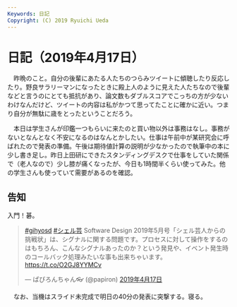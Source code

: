 ```yaml
---
Keywords: 日記
Copyright: (C) 2019 Ryuichi Ueda
---
```


# 日記（2019年4月17日）

　昨晩のこと。自分の後輩にあたる人たちのつらみツイートに傾聴したり反応したり。野良サラリーマンになったときに殿上人のように見えた人たちなので後輩などと言うのにとても抵抗があり、論文数もダブルスコアでこっちの方が少ないわけなんだけど、ツイートの内容は私がかつて思ってたことに確かに近い。つまり自分が無駄に歳をとったということだろう。

　本日は学生さんが印鑑一つもらいに来たのと買い物以外は事務はなし。事務がないとなんとなく不安になるのはなんとかしたい。仕事は午前中が某研究会に呼ばれたので発表の準備。午後は期待値計算の説明が少なかったので執筆中の本に少し書き足し。昨日上田研にできたスタンディングデスクで仕事をしていた関係で（老人なので）少し膝が痛くなったが、今日も1時間半くらい使ってみた。他の学生さんも使っていて需要があるのを確認。

## 告知

入門！碁。

<blockquote class="twitter-tweet" data-lang="ja"><p lang="ja" dir="ltr"><a href="https://twitter.com/hashtag/gihyosd?src=hash&amp;ref_src=twsrc%5Etfw">#gihyosd</a> <a href="https://twitter.com/hashtag/%E3%82%B7%E3%82%A7%E3%83%AB%E8%8A%B8?src=hash&amp;ref_src=twsrc%5Etfw">#シェル芸</a> Software Design 2019年5月号「シェル芸人からの挑戦状」は、シグナルに関する問題です。プロセスに対して操作をするのはもちろん、こんなシグナルあったのか？という発見や、イベント発生時のコールバック処理みたいな事も出来ちゃいます。 <a href="https://t.co/O2GJ8YYMCv">https://t.co/O2GJ8YYMCv</a></p>&mdash; ぱぴろんちゃん👓 (@papiron) <a href="https://twitter.com/papiron/status/1118446873230991361?ref_src=twsrc%5Etfw">2019年4月17日</a></blockquote>
<script async src="https://platform.twitter.com/widgets.js" charset="utf-8"></script>


　なお、当機はスライド未完成で明日の40分の発表に突撃する。寝る。
